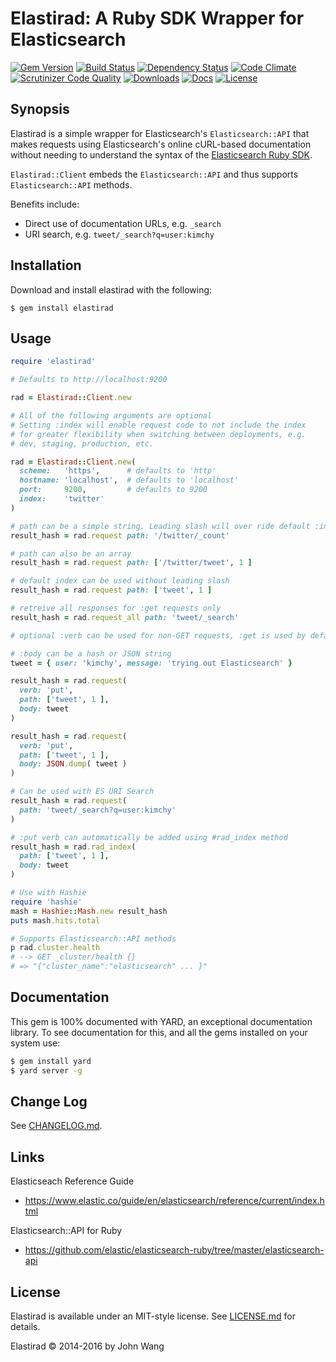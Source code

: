 Elastirad: A Ruby SDK Wrapper for Elasticsearch
===============================================

[![Gem Version][gem-version-svg]][gem-version-link]
[![Build Status][build-status-svg]][build-status-link]
[![Dependency Status][dependency-status-svg]][dependency-status-link]
[![Code Climate][codeclimate-status-svg]][codeclimate-status-link]
[![Scrutinizer Code Quality][scrutinizer-status-svg]][scrutinizer-status-link]
[![Downloads][downloads-svg]][downloads-link]
[![Docs][docs-rubydoc-svg]][docs-rubydoc-link]
[![License][license-svg]][license-link]

## Synopsis

Elastirad is a simple wrapper for Elasticsearch's `Elasticsearch::API` that makes requests using Elasticsearch's online cURL-based documentation without needing to understand the syntax of the [Elasticsearch Ruby SDK](https://github.com/elastic/elasticsearch-ruby).

`Elastirad::Client` embeds the `Elasticsearch::API` and thus supports `Elasticsearch::API` methods.

Benefits include:

* Direct use of documentation URLs, e.g. `_search`
* URI search, e.g. `tweet/_search?q=user:kimchy`

## Installation

Download and install elastirad with the following:

```
$ gem install elastirad
```

## Usage

```ruby
require 'elastirad'

# Defaults to http://localhost:9200

rad = Elastirad::Client.new

# All of the following arguments are optional
# Setting :index will enable request code to not include the index
# for greater flexibility when switching between deployments, e.g.
# dev, staging, production, etc.

rad = Elastirad::Client.new(
  scheme:   'https',      # defaults to 'http'
  hostname: 'localhost',  # defaults to 'localhost'
  port:     9200,         # defaults to 9200
  index:    'twitter'
)

# path can be a simple string. Leading slash will over ride default :index
result_hash = rad.request path: '/twitter/_count'

# path can also be an array
result_hash = rad.request path: ['/twitter/tweet', 1 ]

# default index can be used without leading slash
result_hash = rad.request path: ['tweet', 1 ]

# retreive all responses for :get requests only
result_hash = rad.request_all path: 'tweet/_search'

# optional :verb can be used for non-GET requests, :get is used by default

# :body can be a hash or JSON string
tweet = { user: 'kimchy', message: 'trying out Elasticsearch' }

result_hash = rad.request(
  verb: 'put',
  path: ['tweet', 1 ],
  body: tweet
)

result_hash = rad.request(
  verb: 'put',
  path: ['tweet', 1 ],
  body: JSON.dump( tweet )
)

# Can be used with ES URI Search
result_hash = rad.request(
  path: 'tweet/_search?q=user:kimchy'
)

# :put verb can automatically be added using #rad_index method
result_hash = rad.rad_index(
  path: ['tweet', 1 ],
  body: tweet
)

# Use with Hashie
require 'hashie'
mash = Hashie::Mash.new result_hash
puts mash.hits.total

# Supports Elasticsearch::API methods
p rad.cluster.health
# --> GET _cluster/health {}
# => "{"cluster_name":"elasticsearch" ... }"
```

## Documentation

This gem is 100% documented with YARD, an exceptional documentation library. To see documentation for this, and all the gems installed on your system use:

```bash
$ gem install yard
$ yard server -g
```

## Change Log

See [CHANGELOG.md](CHANGELOG.md).

## Links

Elasticseach Reference Guide

* https://www.elastic.co/guide/en/elasticsearch/reference/current/index.html

Elasticsearch::API for Ruby

* https://github.com/elastic/elasticsearch-ruby/tree/master/elasticsearch-api

## License

Elastirad is available under an MIT-style license. See [LICENSE.md](LICENSE.md) for details.

Elastirad &copy; 2014-2016 by John Wang

 [gem-version-svg]: https://badge.fury.io/rb/elastirad.svg
 [gem-version-link]: http://badge.fury.io/rb/elastirad
 [downloads-svg]: http://ruby-gem-downloads-badge.herokuapp.com/elastirad
 [downloads-link]: https://rubygems.org/gems/elastirad
 [build-status-svg]: https://api.travis-ci.org/grokify/elastirad-ruby.svg?branch=master
 [build-status-link]: https://travis-ci.org/grokify/elastirad-ruby
 [coverage-status-svg]: https://coveralls.io/repos/grokify/elastirad-ruby/badge.svg?branch=master
 [coverage-status-link]: https://coveralls.io/r/grokify/elastirad-ruby?branch=master
 [dependency-status-svg]: https://gemnasium.com/grokify/elastirad-ruby.svg
 [dependency-status-link]: https://gemnasium.com/grokify/elastirad-ruby
 [codeclimate-status-svg]: https://codeclimate.com/github/grokify/elastirad-ruby/badges/gpa.svg
 [codeclimate-status-link]: https://codeclimate.com/github/grokify/elastirad-ruby
 [scrutinizer-status-svg]: https://scrutinizer-ci.com/g/grokify/elastirad-ruby/badges/quality-score.png?b=master
 [scrutinizer-status-link]: https://scrutinizer-ci.com/g/grokify/elastirad-ruby/?branch=master
 [docs-rubydoc-svg]: https://img.shields.io/badge/docs-rubydoc-blue.svg
 [docs-rubydoc-link]: http://www.rubydoc.info/gems/elastirad/
 [license-svg]: https://img.shields.io/badge/license-MIT-blue.svg
 [license-link]: https://github.com/grokify/elastirad-ruby/blob/master/LICENSE
